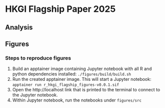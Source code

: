 # HKGI Flagship Paper 2025

## Analysis

## Figures

### Steps to reproduce figures

1. Build an apptainer image containing Jupyter notebook with all R and python dependencies installed: `./figures/build/build.sh`
2. Run the created apptainer image. This will start a Jupyter notebook: `apptainer run r_hkgi_flagship_figures-v0.0.1.sif`
3. Open the http://localhost link that is printed to the terminal to connect to the Jupyter notebook.
4. Within Jupyter notebook, run the notebooks under `figures/src`
